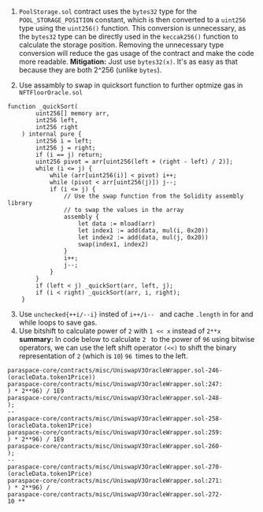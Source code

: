 1. `PoolStorage.sol` contract uses the `bytes32` type for the `POOL_STORAGE_POSITION` constant, which is then converted to a `uint256` type using the `uint256()` function. This conversion is unnecessary, as the `bytes32` type can be directly used in the `keccak256()` function to calculate the storage position. Removing the unnecessary type conversion will reduce the gas usage of the contract and make the code more readable.
		   **Mitigation:** Just use `bytes32(x)`. It's as easy as that because they are both 2^256 (unlike `bytes`).
		   
2. Use assambly to swap in quicksort function to further optmize gas in `NFTFloorOracle.sol`
```solidity
function _quickSort(
        uint256[] memory arr,
        int256 left,
        int256 right
    ) internal pure {
        int256 i = left;
        int256 j = right;
        if (i == j) return;
        uint256 pivot = arr[uint256(left + (right - left) / 2)];
        while (i <= j) {
            while (arr[uint256(i)] < pivot) i++;
            while (pivot < arr[uint256(j)]) j--;
            if (i <= j) {
                // Use the swap function from the Solidity assembly library
                // to swap the values in the array
                assembly {
                    let data := mload(arr)
                    let index1 := add(data, mul(i, 0x20))
                    let index2 := add(data, mul(j, 0x20))
                    swap(index1, index2)
                }
                i++;
                j--;
            }
        }
        if (left < j) _quickSort(arr, left, j);
        if (i < right) _quickSort(arr, i, right);
    }

```

3. Use `unchecked{++i/--i}` insted of `i++/i-- ` and cache `.length` in for and while loops to save gas.
4. Use bitshift to calculate power of `2` with `1 << x` instead of `2**x`
	**summary:** In code below to calculate `2 ` to the power of `96` using bitwise operators, we can use the left shift operator `(<<)` to shift the binary representation of `2` (which is `10`) `96 `times to the left.
```solidity
paraspace-core/contracts/misc/UniswapV3OracleWrapper.sol-246-                        (oracleData.token1Price))
paraspace-core/contracts/misc/UniswapV3OracleWrapper.sol:247:                ) * 2**96) / 1E9
paraspace-core/contracts/misc/UniswapV3OracleWrapper.sol-248-            );
--
paraspace-core/contracts/misc/UniswapV3OracleWrapper.sol-258-                        (oracleData.token1Price)
paraspace-core/contracts/misc/UniswapV3OracleWrapper.sol:259:                ) * 2**96) / 1E9
paraspace-core/contracts/misc/UniswapV3OracleWrapper.sol-260-            );
--
paraspace-core/contracts/misc/UniswapV3OracleWrapper.sol-270-                        (oracleData.token1Price)
paraspace-core/contracts/misc/UniswapV3OracleWrapper.sol:271:                ) * 2**96) /
paraspace-core/contracts/misc/UniswapV3OracleWrapper.sol-272-                    10 **
```
